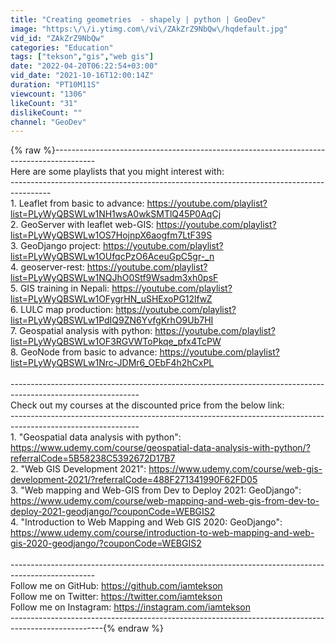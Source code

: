 ```yaml
---
title: "Creating geometries  - shapely | python | GeoDev"
image: "https:\/\/i.ytimg.com\/vi\/ZAkZrZ9NbQw\/hqdefault.jpg"
vid_id: "ZAkZrZ9NbQw"
categories: "Education"
tags: ["tekson","gis","web gis"]
date: "2022-04-20T06:22:54+03:00"
vid_date: "2021-10-16T12:00:14Z"
duration: "PT10M11S"
viewcount: "1306"
likeCount: "31"
dislikeCount: ""
channel: "GeoDev"
---
```

{% raw %}----------------------------------------------------------------------------------------<br />Here are some playlists that you might interest with:<br />----------------------------------------------------------------------------------------<br />1. Leaflet from basic to advance: <a rel="nofollow" target="blank" href="https://youtube.com/playlist?list=PLyWyQBSWLw1NH1wsA0wkSMTlQ45P0AqCj">https://youtube.com/playlist?list=PLyWyQBSWLw1NH1wsA0wkSMTlQ45P0AqCj</a><br />2. GeoServer with leaflet web-GIS: <a rel="nofollow" target="blank" href="https://youtube.com/playlist?list=PLyWyQBSWLw1OS7HojnpX6aogfm7LtF39S">https://youtube.com/playlist?list=PLyWyQBSWLw1OS7HojnpX6aogfm7LtF39S</a><br />3. GeoDjango project: <a rel="nofollow" target="blank" href="https://youtube.com/playlist?list=PLyWyQBSWLw1OUfqcPzO6AceuGpC5gr-_n">https://youtube.com/playlist?list=PLyWyQBSWLw1OUfqcPzO6AceuGpC5gr-_n</a><br />4. geoserver-rest: <a rel="nofollow" target="blank" href="https://youtube.com/playlist?list=PLyWyQBSWLw1NQJhO0Stf9Wsadm3xh0psF">https://youtube.com/playlist?list=PLyWyQBSWLw1NQJhO0Stf9Wsadm3xh0psF</a><br />5. GIS training in Nepali: <a rel="nofollow" target="blank" href="https://youtube.com/playlist?list=PLyWyQBSWLw1OFygrHN_uSHExoPG12lfwZ">https://youtube.com/playlist?list=PLyWyQBSWLw1OFygrHN_uSHExoPG12lfwZ</a><br />6. LULC map production: <a rel="nofollow" target="blank" href="https://youtube.com/playlist?list=PLyWyQBSWLw1PdIQ9ZN6YvfgKrhO9Ub7HI">https://youtube.com/playlist?list=PLyWyQBSWLw1PdIQ9ZN6YvfgKrhO9Ub7HI</a><br />7. Geospatial analysis with python: <a rel="nofollow" target="blank" href="https://youtube.com/playlist?list=PLyWyQBSWLw1OF3RGVWToPkqe_pfx4TcPW">https://youtube.com/playlist?list=PLyWyQBSWLw1OF3RGVWToPkqe_pfx4TcPW</a><br />8. GeoNode from basic to advance: <a rel="nofollow" target="blank" href="https://youtube.com/playlist?list=PLyWyQBSWLw1Nrc-JDMr6_OEbF4h2hCxPL">https://youtube.com/playlist?list=PLyWyQBSWLw1Nrc-JDMr6_OEbF4h2hCxPL</a><br /><br />--------------------------------------------------------------------------------------------------------------<br />Check out my courses at the discounted price from the below link: <br />--------------------------------------------------------------------------------------------------------------<br />1. &quot;Geospatial data analysis with python&quot;: <a rel="nofollow" target="blank" href="https://www.udemy.com/course/geospatial-data-analysis-with-python/?referralCode=5B58238C5392672D17B7">https://www.udemy.com/course/geospatial-data-analysis-with-python/?referralCode=5B58238C5392672D17B7</a> <br />2. &quot;Web GIS Development 2021&quot;: <a rel="nofollow" target="blank" href="https://www.udemy.com/course/web-gis-development-2021/?referralCode=488F271341990F62FD05">https://www.udemy.com/course/web-gis-development-2021/?referralCode=488F271341990F62FD05</a><br />3. &quot;Web mapping and Web-GIS from Dev to Deploy 2021: GeoDjango&quot;: <a rel="nofollow" target="blank" href="https://www.udemy.com/course/web-mapping-and-web-gis-from-dev-to-deploy-2021-geodjango/?couponCode=WEBGIS2">https://www.udemy.com/course/web-mapping-and-web-gis-from-dev-to-deploy-2021-geodjango/?couponCode=WEBGIS2</a><br />4. &quot;Introduction to Web Mapping and Web GIS 2020: GeoDjango&quot;: <a rel="nofollow" target="blank" href="https://www.udemy.com/course/introduction-to-web-mapping-and-web-gis-2020-geodjango/?couponCode=WEBGIS2">https://www.udemy.com/course/introduction-to-web-mapping-and-web-gis-2020-geodjango/?couponCode=WEBGIS2</a><br /><br />---------------------------------------------------------------------------------------------------<br />Follow me on GitHub: <a rel="nofollow" target="blank" href="https://github.com/iamtekson">https://github.com/iamtekson</a><br />Follow me on Twitter: <a rel="nofollow" target="blank" href="https://twitter.com/iamtekson">https://twitter.com/iamtekson</a><br />Follow me on Instagram: <a rel="nofollow" target="blank" href="https://instagram.com/iamtekson">https://instagram.com/iamtekson</a><br />-----------------------------------------------------------------------------------------------------{% endraw %}
